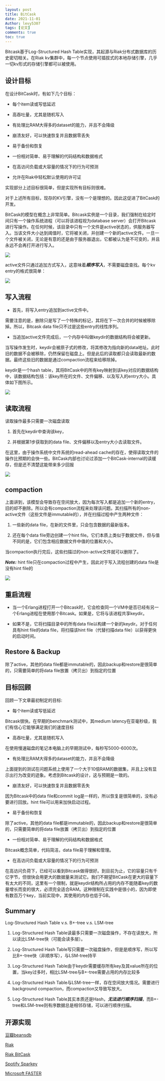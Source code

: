 ```yaml
---
layout: post
title: BitCask
date: 2021-11-01
Author: levy5307
tags: [论文]
comments: true
toc: true
---
```


Bitcask基于Log-Structured Hash Table实现，其起源与Riak分布式数据库的历史密切相关。在Riak kv集群中，每一个节点使用可插拔式的本地存储引擎，几乎一切kv形式的存储引擎都可以被使用。

## 设计目标

在设计BitCask时，有如下几个目标：

- 每个item读或写低延迟

- 高吞吐量，尤其是随机写入

- 有处理比RAM大得多的dataset的能力，并且不会降级

- 崩溃友好，可以快速恢复并且数据零丢失

- 易于备份和恢复

- 一份相对简单、易于理解的代码结构和数据格式

- 在高访问负载或大容量的情况下的行为可预测

- 允许在Riak中轻松默认使用的许可证

实现部分上述目标很简单，但是实现所有目标则很难。

对于上述所有目标，现存的KV引擎，没有一个是理想的。因此这促进了BitCask的开发。

BitCask的模型在概念上非常简单。Bitcask实例是一个目录，我们强制在给定时间只有一个操作系统进程（可以将该进程视为database server）会打开Bitcask进行写操作。在任何时候，该目录中只有一个文件是active状态的，供服务器写入。当该文件大小达到阈值时，它将被关闭，并创建一个新的active文件。一旦一个文件被关闭，无论是有意的还是由于服务器退出，它都被认为是不可变的，并且永远不会再打开进行写入。

![](../images/bitcask-files.png)

active文件只通过追加方式写入，这意味着***顺序写入***，不需要磁盘查找。每个kv entry的格式很简单：

![](../images/bitcask-key-value.png)

## 写入流程

- 首先，将写入entry追加到active文件中。

需要注意的是，删除只是写了一个特殊的标记，其将在下一次合并的时候被移除掉。所以，Bitcask data file只不过是这些entry的线性序列。

- 当追加active文件完成后，一个内存中叫做keydir的数据结构将会被更新。

当写操作发生时，keydir会被原子式的修改，将其修改为指向新的data地址。此时旧的数据不会被移除，仍然保留在磁盘上。但是此后的读取都只会读取最新的数据。最终这些旧的数据是通过compaction流程来给移除掉。

keydir是一个hash table，其将BitCask中的所有key映射到该key对应的数据结构中，该数据结构包括：该key所在的文件、文件偏移、以及写入的entry大小。具体如下图所示。

![](../images/bitcask-keydir.png)

## 读取流程

读取操作最多只需要一次磁盘读取

1. 首先在keydir中查询该key，

2. 并根据第1步获取到的data file、文件偏移以及entry大小去读取文件。

在这里，由于操作系统中文件系统的read-ahead cache的存在，使得读取文件的操作比预期的会快一些。BitCask内部也讨论过添加一个BitCask-internal的读缓存，但是还不清楚这能带来多少回报

![](../images/bitcask-read-process.png)

## compaction

上面讲到，该模型会导致存在空间放大，因为每次写入都是追加一个新的entry，旧的却不删除。所以会有compaction流程来处理该问题。其扫描所有的non-active文件（这些文件是immutable的），并在扫描过程中产生两种文件：

1. 一些新的data file，在新的文件里，只会包含数据的最新版本。

2. 还在每个data file旁边创建一个hint file。它们本质上类似于数据文件，但与值不同的是，它们包含相应数据文件中值的位置和大小。

当compaction执行完后，这些扫描过的non-active文件就可以删除了。

***Note:*** hint file只在compaction过程中产生，因此对于写入流程创建的data file是没有hint file的

![](../images/bitcask-hint-file.png)

## 重启流程

- 当一个Erlang进程打开一个Bitcask时，它会检查同一个VM中是否已经有另一个Erlang进程在使用那个Bitcask。如果是，它将与该进程共享keydir。

- 如果不是，它将扫描目录中的所有data file以构建一个新的keydir。对于任何具有hint file的data file，将扫描该hint file（代替扫描data file）以获得更快的启动时间。

## Restore & Backup

除了active，其他的data file都是immutable的，因此backup和restore是很简单的，只需要简单的将data file放置（拷贝出）到指定的位置

## 目标回顾

回顾一下文章最初制定的目标:

- 每个item读或写低延迟

Bitcask很快。在早期的benchmark测试中，其medium latency在亚毫秒级，我们有信心它能够满足我们的速度目标

- 高吞吐量，尤其是随机写入

在使用慢速磁盘的笔记本电脑上的早期测试中，每秒写5000-6000次。

- 有处理比RAM大得多的dataset的能力，并且不会降级

上面提到的测试在问题系统上使用了一个大于10倍RAM的数据集，并且上没有显示出行为改变的迹象。考虑到Bitcask的设计，这与预期是一致的。

- 崩溃友好，可以快速恢复并且数据零丢失

因为Bitcask中的data file和commit log是一样的，所以恢复是很简单的，没有必要进行回放。hint file可以用来加快启动过程。

- 易于备份和恢复

除了active，其他的data file都是immutable的，因此backup和restore是很简单的，只需要简单的将data file放置（拷贝出）到指定的位置

- 一份相对简单、易于理解的代码结构和数据格式

Bitcask概念简单，代码简洁，data file易于理解和管理。

- 在高访问负载或大容量的情况下的行为可预测

在高访问负荷下，已经可以看到Bitcask做得很好。到目前为止，它的容量只有千亿字节，但很快会用更大的数据量来测试它。我们不期望BitCask在更大的容量下有太大的不同，这里有一个限制，就是keydir结构所占用的内存不能随着key的数量增长而变的很大，必须完全适合RAM。这种限制在实践中是很小的，因为即使有数百万个key，当前实现中，其使用的内存也低于GB。

## Summary

Log-Structured Hash Table v.s. B+-tree v.s. LSM-tree

1. Log-Structured Hash Table读最多只需要一次磁盘操作，不存在读放大，所以读比LSM-tree快（可能会读多层）。

2. Log-Structured Hash Table写只需要一次磁盘操作，但是是顺序写，所以写比B+-tree快（非顺序写），与LSM-tree持平

3. Log-Structured Hash Table由于keydir需要缓存所有key及其value所在的位置，当key过多时，相比LSM-tree与B+-tree需要占用的内存比较多

4. Log-Structured Hash Table与LSM-tree一样，存在空间放大情况。需要进行background compaction，而compaction又导致写放大。

5. Log-Structured Hash Table其实本质还是Hash，***无法进行顺序扫描***，而B+-tree和LSM-tree则有序数据总是相邻存储，可以进行顺序扫描。

## 开源实现

[豆瓣beansdb](https://github.com/douban/beansdb)

[Riak](https://github.com/basho/riak)

[Riak BitCask](https://levy5307.github.io/blog/BitCask/)

[Spotify Sparkey](https://github.com/spotify/sparkey)

[Microsoft FASTER](https://github.com/microsoft/FASTER)
